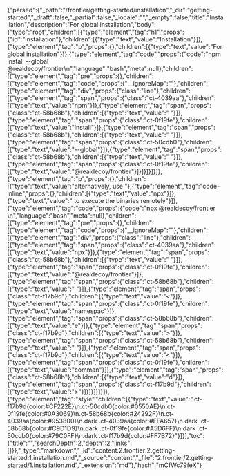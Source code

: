 {"parsed":{"_path":"/frontier/getting-started/installation","_dir":"getting-started","_draft":false,"_partial":false,"_locale":"","_empty":false,"title":"Installation","description":"For global installation","body":{"type":"root","children":[{"type":"element","tag":"h1","props":{"id":"installation"},"children":[{"type":"text","value":"Installation"}]},{"type":"element","tag":"p","props":{},"children":[{"type":"text","value":"For global installation"}]},{"type":"element","tag":"code","props":{"code":"npm install --global @realdecoy/frontier\n","language":"bash","meta":null},"children":[{"type":"element","tag":"pre","props":{},"children":[{"type":"element","tag":"code","props":{"__ignoreMap":""},"children":[{"type":"element","tag":"div","props":{"class":"line"},"children":[{"type":"element","tag":"span","props":{"class":"ct-4039aa"},"children":[{"type":"text","value":"npm"}]},{"type":"element","tag":"span","props":{"class":"ct-58b68b"},"children":[{"type":"text","value":" "}]},{"type":"element","tag":"span","props":{"class":"ct-0f19fe"},"children":[{"type":"text","value":"install"}]},{"type":"element","tag":"span","props":{"class":"ct-58b68b"},"children":[{"type":"text","value":" "}]},{"type":"element","tag":"span","props":{"class":"ct-50cdb0"},"children":[{"type":"text","value":"--global"}]},{"type":"element","tag":"span","props":{"class":"ct-58b68b"},"children":[{"type":"text","value":" "}]},{"type":"element","tag":"span","props":{"class":"ct-0f19fe"},"children":[{"type":"text","value":"@realdecoy/frontier"}]}]}]}]}]},{"type":"element","tag":"p","props":{},"children":[{"type":"text","value":"alternatively, use "},{"type":"element","tag":"code-inline","props":{},"children":[{"type":"text","value":"npx"}]},{"type":"text","value":" to execute the binaries remotely"}]},{"type":"element","tag":"code","props":{"code":"npx @realdecoy/frontier <namespace> <command>\n","language":"bash","meta":null},"children":[{"type":"element","tag":"pre","props":{},"children":[{"type":"element","tag":"code","props":{"__ignoreMap":""},"children":[{"type":"element","tag":"div","props":{"class":"line"},"children":[{"type":"element","tag":"span","props":{"class":"ct-4039aa"},"children":[{"type":"text","value":"npx"}]},{"type":"element","tag":"span","props":{"class":"ct-58b68b"},"children":[{"type":"text","value":" "}]},{"type":"element","tag":"span","props":{"class":"ct-0f19fe"},"children":[{"type":"text","value":"@realdecoy/frontier"}]},{"type":"element","tag":"span","props":{"class":"ct-58b68b"},"children":[{"type":"text","value":" "}]},{"type":"element","tag":"span","props":{"class":"ct-f17b9d"},"children":[{"type":"text","value":"<"}]},{"type":"element","tag":"span","props":{"class":"ct-0f19fe"},"children":[{"type":"text","value":"namespac"}]},{"type":"element","tag":"span","props":{"class":"ct-58b68b"},"children":[{"type":"text","value":"e"}]},{"type":"element","tag":"span","props":{"class":"ct-f17b9d"},"children":[{"type":"text","value":">"}]},{"type":"element","tag":"span","props":{"class":"ct-58b68b"},"children":[{"type":"text","value":" "}]},{"type":"element","tag":"span","props":{"class":"ct-f17b9d"},"children":[{"type":"text","value":"<"}]},{"type":"element","tag":"span","props":{"class":"ct-0f19fe"},"children":[{"type":"text","value":"comman"}]},{"type":"element","tag":"span","props":{"class":"ct-58b68b"},"children":[{"type":"text","value":"d"}]},{"type":"element","tag":"span","props":{"class":"ct-f17b9d"},"children":[{"type":"text","value":">"}]}]}]}]}]},{"type":"element","tag":"style","children":[{"type":"text","value":".ct-f17b9d{color:#CF222E}\n.ct-50cdb0{color:#0550AE}\n.ct-0f19fe{color:#0A3069}\n.ct-58b68b{color:#24292F}\n.ct-4039aa{color:#953800}\n.dark .ct-4039aa{color:#FFA657}\n.dark .ct-58b68b{color:#C9D1D9}\n.dark .ct-0f19fe{color:#A5D6FF}\n.dark .ct-50cdb0{color:#79C0FF}\n.dark .ct-f17b9d{color:#FF7B72}"}]}],"toc":{"title":"","searchDepth":2,"depth":2,"links":[]}},"_type":"markdown","_id":"content:2.frontier:2.getting-started:1.installation.md","_source":"content","_file":"2.frontier/2.getting-started/1.installation.md","_extension":"md"},"hash":"mCfWc79feX"}